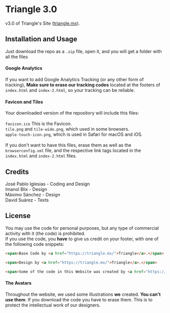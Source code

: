 # Triangle 3.0
v3.0 of Triangle's Site (<a href="https://triangle.mx">triangle.mx</a>).

## Installation and Usage
Just download the repo as a <code>.zip</code> file, open it, and you will get a folder with all the files
#### Google Analytics
If you want to add Google Analytics Tracking (or any other form of tracking), <strong>Make sure to erase our tracking codes</strong> located at the footers of <code>index.html</code> and <code>index-2.html</code>, so your tracking can be reliable.
#### Favicon and Tiles
Your downloaded version of the repository will include this files:<br><br> <code>favicon.ico</code> This is the Favicon.<br> <code>tile.png</code> and <code>tile-wide.png</code>, which used in some browsers.<br>
<code>apple-touch-icon.png</code>, which is used in Safari for macOS and iOS.<br><br>
If you don't want to have this files, erase them as well as the <code>browserconfig.xml</code> file, and the respective link tags located in the <code>index.html</code> and <code>index-2.html</code> files.

## Credits
José Pablo Iglesias - Coding and Design<br>
Imanol Blix - Design<br>
Máximo Sánchez - Design<br>
David Suárez - Texts<br>

## License
You may use the code for personal purposes, but any type of commercial activity with it (the code) is prohibited.<br>
If you use the code, you <strong>have</strong> to give us credit on your footer, with one of the following code snippets:  <br>

```html
<span>Base Code by <a href="https://triangle.mx/">Triangle</a>.</span>
```

```html
<span>Design by <a href="https://triangle.mx/">Triangle</a>.</span>
```

```html
<span>Some of the code in this Website was created by <a href="https://triangle.mx/">Triangle</a>.</span>
```

#### The Avatars
Throughout the website, we used some illustrations <strong>we</strong> created. <strong>You can't use them</strong>. If you download the code you have to erase them. This is to protect the intellectual work of our designers.
